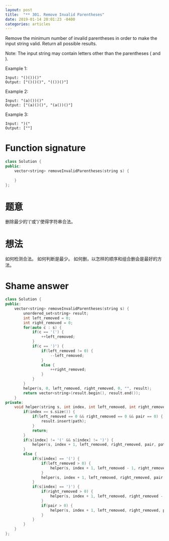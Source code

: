 ```yaml
---
layout: post
title:  "** 301. Remove Invalid Parentheses"
date: 2019-01-14 20:01:23 -0400
categories: articles
---
```

Remove the minimum number of invalid parentheses in order to make the input string valid. Return all possible results.

Note: The input string may contain letters other than the parentheses ( and ).

Example 1:
```
Input: "()())()"
Output: ["()()()", "(())()"]
```
Example 2:
```
Input: "(a)())()"
Output: ["(a)()()", "(a())()"]
```
Example 3:
```
Input: ")("
Output: [""]
```
# Function signature
```c++
class Solution {
public:
    vector<string> removeInvalidParentheses(string s) {
        
    }
};
```
# 题意
删除最少的'('或')'使得字符串合法。
# 想法
如何检测合法。
如何判断是最少。
如何删，以怎样的顺序和组合删会是最好的方法。
# Shame answer
```c++
class Solution {
public:
    vector<string> removeInvalidParentheses(string s) {
        unordered_set<string> result;
        int left_removed = 0;
        int right_removed = 0;
        for(auto c : s) {
            if(c == '(') {
                ++left_removed;
            }
            if(c == ')') {
                if(left_removed != 0) {
                    --left_removed;
                }
                else {
                    ++right_removed;
                }
            }
        }
        helper(s, 0, left_removed, right_removed, 0, "", result);
        return vector<string>(result.begin(), result.end());
    }
private:
    void helper(string s, int index, int left_removed, int right_removed, int pair, string path, unordered_set<string>& result) {
        if(index == s.size()) {
            if(left_removed == 0 && right_removed == 0 && pair == 0) {
                result.insert(path);
            }
            return;
        }
        if(s[index] != '(' && s[index] != ')') {
            helper(s, index + 1, left_removed, right_removed, pair, path + s[index], result);
        }
        else {
            if(s[index] == '(') {
                if(left_removed > 0) {
                    helper(s, index + 1, left_removed - 1, right_removed, pair, path, result);
                }
                helper(s, index + 1, left_removed, right_removed, pair + 1, path + s[index], result);
            }
            if(s[index] == ')') {
                if(right_removed > 0) {
                    helper(s, index + 1, left_removed, right_removed - 1, pair, path, result);
                }
                if(pair > 0) {
                    helper(s, index + 1, left_removed, right_removed, pair - 1, path + s[index], result);
                }
            }
        }
    }
};
```
